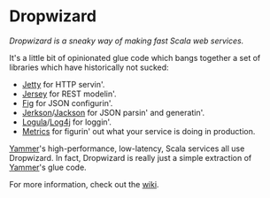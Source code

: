 Dropwizard
==========

*Dropwizard is a sneaky way of making fast Scala web services.*

It's a little bit of opinionated glue code which bangs together a set of libraries which have historically not sucked:

* [Jetty](http://www.eclipse.org/jetty/) for HTTP servin'.
* [Jersey](http://jersey.java.net/) for REST modelin'.
* [Fig](https://github.com/codahale/fig) for JSON configurin'.
* [Jerkson](https://github.com/codahale/jerkson)/[Jackson](http://jackson.codehaus.org) for JSON parsin' and generatin'.
* [Logula](https://github.com/codahale/logula)/[Log4j](http://logging.apache.org/log4j/1.2/) for loggin'.
* [Metrics](https://github.com/codahale/metrics) for figurin' out what your service is doing in production.

[Yammer](https://www.yammer.com)'s high-performance, low-latency, Scala services all use Dropwizard. In fact, Dropwizard
is really just a simple extraction of [Yammer](https://www.yammer.com)'s glue code.

For more information, check out the [wiki](https://github.com/codahale/dropwizard/wiki).
